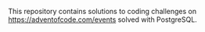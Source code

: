 This repository contains solutions to coding challenges on https://adventofcode.com/events solved with PostgreSQL.

